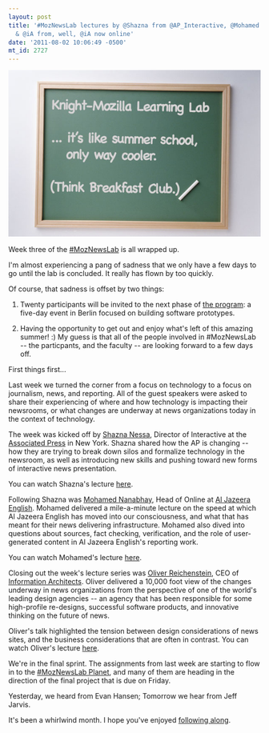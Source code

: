 ```yaml
---
layout: post
title: '#MozNewsLab lectures by @Shazna from @AP_Interactive, @Mohamed from @AJEnglish
  & @iA from, well, @iA now online'
date: '2011-08-02 10:06:49 -0500'
mt_id: 2727
---
```


<div align="center"><img src="/files/knightmozilla-learning-lab.jpg" /></div>

Week three of the [#MozNewsLab](http://p2pu.org/en/groups/knight-mozilla-learning-lab/) is all wrapped up.

I'm almost experiencing a pang of sadness that we only have a few days to go until the lab is concluded. It really has flown by too quickly.

Of course, that sadness is offset by two things:

1. Twenty participants will be invited to the next phase of [the program](https://drumbeat.org/journalism): a five-day event in Berlin focused on building software prototypes.

2. Having the opportunity to get out and enjoy what's left of this amazing summer!  :)  My guess is that all of the people involved in #MozNewsLab -- the particpants, and the faculty -- are looking forward to a few days off.

First things first...

Last week we turned the corner from a focus on technology to a focus on journalism, news, and reporting. All of the guest speakers were asked to share their experiencing of where and how technology is impacting their newsrooms, or what changes are underway at news organizations today in the context of technology.

The week was kicked off by [Shazna Nessa](http://twitter.com/shazna), Director of Interactive at the [Associated Press](http://twitter.com/AP_Interactive) in New York. Shazna shared how the AP is changing -- how they are trying to break down silos and formalize technology in the newsroom, as well as introducing new skills and pushing toward new forms of interactive news presentation.

You can watch Shazna's lecture [here](http://p2pu.org/en/groups/knight-mozilla-learning-lab/content/lecture-no-7-with-shazna-nessa/).

Following Shazna was [Mohamed Nanabhay](http://twitter.com/mohamed), Head of Online at [Al Jazeera English](http://twitter.com/ajenglish). Mohamed delivered a mile-a-minute lecture on the speed at which Al Jazeera English has moved into our consciousness, and what that has meant for their news delivering infrastructure. Mohamed also dived into questions about sources, fact checking, verification, and the role of user-generated content in Al Jazeera English's reporting work.

You can watch Mohamed's lecture [here](http://p2pu.org/en/groups/knight-mozilla-learning-lab/content/lecture-no-8-with-mohamed-nanabhay/).

Closing out the week's lecture series was [Oliver Reichenstein](http://twitter.com/#!/iA/), CEO of [Information Architects](http://www.informationarchitects.jp/). Oliver delivered a 10,000 foot view of the changes underway in news organizations from the perspective of one of the world's leading design agencies -- an agency that has been responsible for some high-profile re-designs, successful software products, and innovative thinking on the future of news.

Oliver's talk highlighted the tension between design considerations of news sites, and the business considerations that are often in contrast. You can watch Oliver's lecture [here](http://p2pu.org/en/groups/knight-mozilla-learning-lab/content/lecture-no-9-with-oliver-reichenstein/).

We're in the final sprint. The assignments from last week are starting to flow in to the [#MozNewsLab Planet](http://planet.drumbeat.org/moznewslab/), and many of them are heading in the direction of the final project that is due on Friday.

Yesterday, we heard from Evan Hansen; Tomorrow we hear from Jeff Jarvis.

It's been a whirlwind month. I hope you've enjoyed [following along](http://www.phillipadsmith.com/tag/moznewslab).
